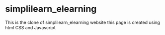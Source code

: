 # simplilearn_elearning
This is the clone of simplilearn_elearning website this page is created using html CSS and Javascript
